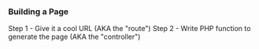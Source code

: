 ### Building a Page
Step 1 - Give it a cool URL (AKA the "route")
Step 2 - Write PHP function to generate the page (AKA the "controller")